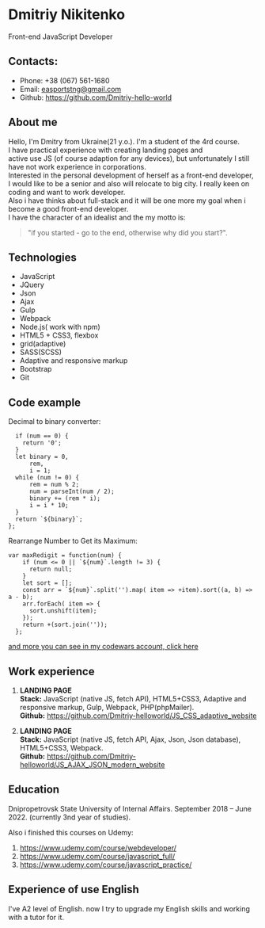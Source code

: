 # Dmitriy Nikitenko
Front-end JavaScript Developer  
## Contacts:
* Phone: +38 (067) 561-1680  
* Email: easportstng@gmail.com  
* Github: https://github.com/Dmitriy-hello-world  
## About me
Hello, I'm Dmitry from Ukraine(21 y.o.). I'm a student of the 4rd course.  
I have practical experience with creating landing pages and   
active use JS (of course adaption for any devices), but unfortunately I still have not work
experience in corporations.  
Interested in the personal development of
herself as a front-end developer,   
I would like to be a senior and also will
relocate to big city. I really keen on coding and want to work developer.  
Also i have thinks about full-stack and it will be one more my goal when
i become a good front-end developer.  
I have the character of an idealist
and the my motto is:   
>"if you started - go to the end, otherwise why did you
>start?".  
 
## Technologies
* JavaScript
* JQuery
* Json
* Ajax
* Gulp
* Webpack
* Node.js( work with npm)
* HTML5 + CSS3, flexbox
* grid(adaptive)
* SASS(SCSS)
* Adaptive and responsive markup
* Bootstrap
* Git
## Code example
Decimal to binary converter:  
```function decToBin(num) {
  if (num == 0) {
    return '0';
  }
  let binary = 0,
      rem,
      i = 1;
  while (num != 0) {
      rem = num % 2;
      num = parseInt(num / 2);
      binary += (rem * i);
      i = i * 10;
  }
  return `${binary}`;
};
```  

Rearrange Number to Get its Maximum:  

```
var maxRedigit = function(num) {
    if (num <= 0 || `${num}`.length != 3) {
      return null;
    }
    let sort = [];
    const arr = `${num}`.split('').map( item => +item).sort((a, b) => a - b);
    arr.forEach( item => {
      sort.unshift(item);
    });
    return +(sort.join(''));
  };
```  

[and more you can see in my codewars account, click here](https://www.codewars.com/users/Dmitriy-hello-world/completed_solutions)    

## Work experience  
  
1) **LANDING PAGE**  
**Stack:** JavaScript (native JS, fetch API), HTML5+CSS3, Adaptive and
responsive markup, Gulp, Webpack, PHP(phpMailer).  
**Github:** https://github.com/Dmitriy-helloworld/JS_CSS_adaptive_website  

2) **LANDING PAGE**  
**Stack:** JavaScript (native JS, fetch API, Ajax, Json, Json database),
HTML5+CSS3, Webpack.  
**Github:** https://github.com/Dmitriy-helloworld/JS_AJAX_JSON_modern_website
## Education
Dnipropetrovsk State University
of Internal Affairs. September
2018 – June 2022. (currently 3nd
year of studies).  

Also i finished this courses on Udemy:
1) https://www.udemy.com/course/webdeveloper/
2) https://www.udemy.com/course/javascript_full/
3) https://www.udemy.com/course/javascript_practice/
## Experience of use English 
I've A2 level of English. now I try to upgrade my English skills and working with a tutor for it.
